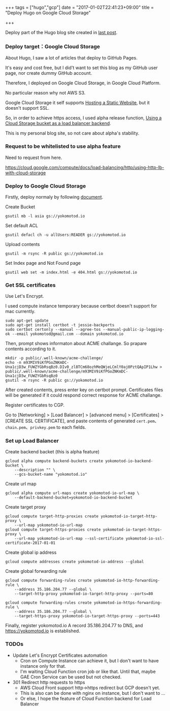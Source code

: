 +++
tags = ["hugo","gcp"]
date = "2017-01-02T22:41:23+09:00"
title = "Deploy Hugo on Google Cloud Storage"

+++

Deploy part of the Hugo blog site created in [last post](/en/2017/01/01/hello-hugo./).


### Deploy target：Google Cloud Storage

About Hugo, I saw a lot of articles that deploy to GitHub Pages.

It's easy and cost free, but I did't want to set this blog as my GitHub user page, nor create dummy GitHub account.

Therefore, I deployed on Google Cloud Storage, in Google Cloud Platform.

No particular reason why not AWS S3.

Google Cloud Storage it self supports [Hosting a Static Website](https://cloud.google.com/storage/docs/hosting-static-website),
but it doesn't support SSL.

So, in order to achieve https access, I used alpha release function, [Using a Cloud Storage bucket as a load balancer backend](https://cloud.google.com/compute/docs/load-balancing/http/using-http-lb-with-cloud-storage).

This is my personal blog site, so not care about alpha's stability.


### Request to be whitelisted to use alpha feature

Need to request from here.

https://cloud.google.com/compute/docs/load-balancing/http/using-http-lb-with-cloud-storage


### Deploy to Google Cloud Storage

Firstly, deploy normaly by following [document](https://cloud.google.com/storage/docs/hosting-static-website).


Create Bucket

```
gsutil mb -l asia gs://yokomotod.io
```

Set default ACL

```
gsutil defacl ch -u allUsers:READER gs://yokomotod.io
```

Upload contents

```
gsutil -m rsync -R public gs://yokomotod.io
```

Set Index page and Not Found page

```
gsutil web set -m index.html -e 404.html gs://yokomotod.io
```

### Get SSL certificates

Use Let's Encrypt.

I used compute instance temporary because certbot doesn't support for mac currently.

```
sudo apt-get update
sudo apt-get install certbot -t jessie-backports
sudo certbot certonly --manual --agree-tos --manual-public-ip-logging-ok --email yokomotod@gmail.com --domain yokomotod.io
```

Then, prompt shows informaton about ACME challange.
So prapare contents according to it.

```
mkdir -p public/.well-known/acme-challenge/
echo -n m93MIV9iKfPGoZNKmDC-Una1cjD3w_FUWZYGbRsqBz0.DIv0_zl8TCm68ozhMeQWjeLCmlY0aj0PztQApIP1Lhw > public/.well-known/acme-challenge/m93MIV9iKfPGoZNKmDC-Una1cjD3w_FUWZYGbRsqBz0
gsutil -m rsync -R public gs://yokomotod.io
```

After created contents, press enter key on certbot prompt.
Certificates files will be generated if it could respond correct response for ACME challange.

Register certificates to CGP.

Go to [Networking] > [Load Balancer] > [advanced menu] > [Certificates] > [CREATE SSL CERTIFICATE], and paste contents of generated `cert.pem`、`chain.pem`、`privkey.pem` to each fields.


### Set up Load Balancer

Create backend backet (this is alpha feature)

```
gcloud alpha compute backend-buckets create yokomotod-io-backend-bucket \
    --description "" \
    --gcs-bucket-name "yokomotod.io"
```

Create url map

```
gcloud alpha compute url-maps create yokomotod-io-url-map \
    --default-backend-bucket=yokomotod-io-backend-bucket
```

Create target proxy

```
gcloud compute target-http-proxies create yokomotod-io-target-http-proxy \
    --url-map yokomotod-io-url-map
gcloud compute target-https-proxies create yokomotod-io-target-https-proxy \
    --url-map yokomotod-io-url-map --ssl-certificate yokomotod-io-ssl-certificate-2017-01-01
```

Create global ip address

```
gcloud compute addresses create yokomotod-io-address --global
```

Create global forwarding rule

```
gcloud compute forwarding-rules create yokomotod-io-http-forwarding-rule \
    --address 35.186.204.77 --global \
    --target-http-proxy yokomotod-io-target-http-proxy --ports=80

gcloud compute forwarding-rules create yokomotod-io-https-forwarding-rule \
    --address 35.186.204.77 --global \
    --target-https-proxy yokomotod-io-target-https-proxy --ports=443
```

Finally, register yokomotod.io A record 35.186.204.77 to DNS, and https://yokomotod.io is established.

### TODOs

- Update Let's Encrypt Certificates automation
  - Cron on Compute Instance can achieve it, but I don't want to have instance only for that.
  - I'm waiting Cloud Function cron job or like that. Until that, maybe GAE Cron Service can be used but not checked.
- 301 Redirect http requests to https
  - AWS Cloud Front support http→https redirect but GCP doesn't yet.
  - This is also can be done with nginx on instance, but I don't want to ...
  - Or else, I hope the feature of Cloud Function backend for Load Balancer


